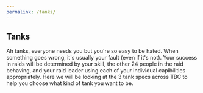 ```yaml
---
permalink: /tanks/
---
```


## Tanks

Ah tanks, everyone needs you but you're so easy to be hated.  When something goes wrong, it's usually your fault (even if it's not).  Your success in raids will be determined by your skill, the other 24 people in the raid behaving, and your raid leader using each of your individual capibilities appropriately.  Here we will be looking at the 3 tank specs across TBC to help you choose what kind of tank you want to be.